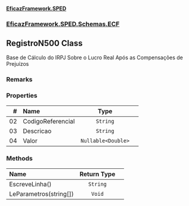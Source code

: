 #### [EficazFramework.SPED](EficazFrameworkSPED.md 'EficazFramework SPED')
### [EficazFramework.SPED.Schemas.ECF](EficazFramework.SPED.Schemas.ECF.md 'EficazFramework.SPED.Schemas.ECF')

## RegistroN500 Class

Base de Cálculo do IRPJ Sobre o Lucro Real Após as Compensações de Prejuízos

### Remarks
### Properties

| # | Name | Type | |
| ---: | :--- | :---: | :--- |
| 02 | CodigoReferencial | `String` |  |
| 03 | Descricao | `String` |  |
| 04 | Valor | `Nullable<Double>` |  |
### Methods

| Name | Return Type | |
| :--- | :---: | :--- |
| EscreveLinha() | `String` |  |
| LeParametros(string[]) | `Void` |  |
